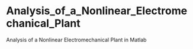 # Analysis_of_a_Nonlinear_Electromechanical_Plant
Analysis of a Nonlinear Electromechanical Plant in Matlab
